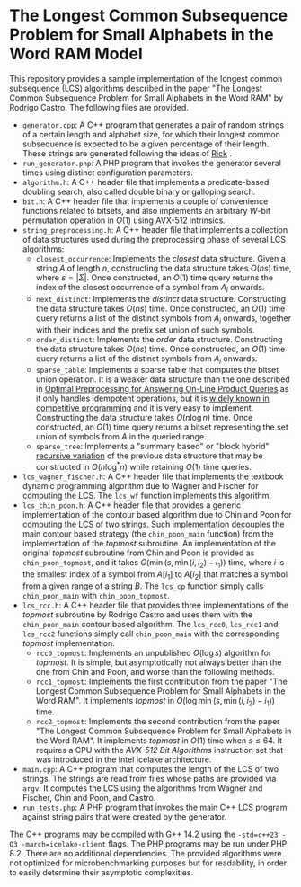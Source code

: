 # The Longest Common Subsequence Problem for Small Alphabets in the Word RAM Model

This repository provides a sample implementation of the longest common subsequence (LCS) algorithms described in the paper "The Longest Common Subsequence Problem for Small Alphabets in the Word RAM" by Rodrigo Castro. The following files are provided.

* `generator.cpp`: A C++ program that generates a pair of random strings of a certain length and alphabet size, for which their longest common subsequence is expected to be a given percentage of their length. These strings are generated following the ideas of [Rick][1] .
* `run_generator.php`: A PHP program that invokes the generator several times using distinct configuration parameters.
* `algorithm.h`: A C++ header file that implements a predicate-based doubling search, also called double binary or galloping search.
* `bit.h`: A C++ header file that implements a couple of convenience functions related to bitsets, and also implements an arbitrary $W$-bit permutation operation in $O(1)$ using AVX-512 intrinsics.
* `string_preprocessing.h`: A C++ header file that implements a collection of data structures used during the preprocessing phase of several LCS algorithms:
  - `closest_occurrence`: Implements the *closest* data structure. Given a string $A$ of length $n$, constructing the data structure takes $O(ns)$ time, where $s = |\Sigma|$. Once constructed, an $O(1)$ time query returns the index of the closest occurrence of a symbol from $A_i$ onwards.
  - `next_distinct`: Implements the *distinct* data structure. Constructing the data structure takes $O(ns)$ time. Once constructed, an $O(1)$ time query returns a list of the distinct symbols from $A_i$ onwards, together with their indices and the prefix set union of such symbols.
  - `order_distinct`: Implements the *order* data structure. Constructing the data structure takes $O(ns)$ time. Once constructed, an $O(1)$ time query returns a list of the distinct symbols from $A_i$ onwards.
  - `sparse_table`: Implements a sparse table that computes the bitset union operation. It is a weaker data structure than the one described in [Optimal Preprocessing for Answering On-Line Product Queries][2] as it only handles idempotent operations, but it is [widely known in competitive programming][3] and it is very easy to implement. Constructing the data structure takes $O(n \log n)$ time. Once constructed, an $O(1)$ time query returns a bitset representing the set union of symbols from $A$ in the queried range.
  - `sparse_tree`: Implements a "summary based" or "block hybrid" [recursive variation][4] of the previous data structure that may be constructed in $O(n \log^* n)$ while retaining $O(1)$ time queries.
* `lcs_wagner_fischer.h`: A C++ header file that implements the textbook dynamic programming algorithm due to Wagner and Fischer for computing the LCS. The `lcs_wf` function implements this algorithm.
* `lcs_chin_poon.h`: A C++ header file that provides a generic implementation of the contour based algorithm due to Chin and Poon for computing the LCS of two strings. Such implementation decouples the main contour based strategy (the `chin_poon_main` function) from the implementation of the *topmost* subroutine. An implementation of the original *topmost* subroutine from Chin and Poon is provided as `chin_poon_topmost`, and it takes $O(\min(s, \min(i, i_2) - i_1))$ time, where $i$ is the smallest index of a symbol from $A[i_1]$ to $A[i_2]$ that matches a symbol from a given range of a string $B$. The `lcs_cp` function simply calls `chin_poon_main` with `chin_poon_topmost`.
* `lcs_rcc.h`: A C++ header file that provides three implementations of the *topmost* subroutine by Rodrigo Castro and uses them with the `chin_poon_main` contour based algorithm. The `lcs_rcc0`, `lcs_rcc1` and `lcs_rcc2` functions simply call `chin_poon_main` with the corresponding *topmost* implementation.
  - `rcc0_topmost`: Implements an unpublished $O(\log s)$ algorithm for *topmost*. It is simple, but asymptotically not always better than the one from Chin and Poon, and worse than the following methods.
  - `rcc1_topmost`: Implements the first contribution from the paper "The Longest Common Subsequence Problem for Small Alphabets in the Word RAM". It implements *topmost* in $O(\log \min(s, \min(i, i_2) - i_1))$ time.
  - `rcc2_topmost`: Implements the second contribution from the paper "The Longest Common Subsequence Problem for Small Alphabets in the Word RAM". It implements *topmost* in $O(1)$ time when $s \leq 64$. It requires a CPU with the *AVX-512 Bit Algorithms* instruction set that was introduced in the Intel Icelake architecture.
* `main.cpp`: A C++ program that computes the length of the LCS of two strings. The strings are read from files whose paths are provided via `argv`. It computes the LCS using the algorithms from Wagner and Fischer, Chin and Poon, and Castro.
* `run_tests.php`: A PHP program that invokes the main C++ LCS program against string pairs that were created by the generator.

The C++ programs may be compiled with G++ 14.2 using the `-std=c++23 -O3 -march=icelake-client` flags. The PHP programs may be run under PHP 8.2. There are no additional dependencies. The provided algorithms were not optimized for microbenchmarking purposes but for readability, in order to easily determine their asymptotic complexities.

  [1]: https://www.semanticscholar.org/paper/New-Algorithms-for-the-Longest-Common-Subsequence-Rick/28568a5d078ee484a30ef1b261a560612f5fc999
  [2]: https://arxiv.org/abs/2406.06321
  [3]: https://cp-algorithms.com/data_structures/sparse-table.html
  [4]: https://activities.tjhsst.edu/sct/lectures/1920/2020_4_30_RMQ.pdf
